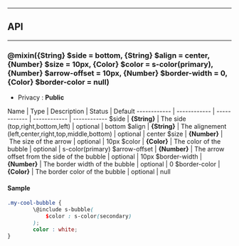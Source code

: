 


-----------------------------
## API
-----------------------------

### @mixin({String} $side = bottom, {String} $align = center, {Number} $size = 10px, {Color} $color = s-color(primary), {Number} $arrow-offset = 10px, {Number} $border-width = 0, {Color} $border-color = null)

- Privacy : **Public**



Name | Type | Description | Status | Default
------------ | ------------ | ------------ | ------------ | ------------
$side | **{String}** | The side (top,right,bottom,left) | optional | bottom
$align | **{String}** | The alignement (left,center,right,top,middle,bottom) | optional | center
$size | **{Number}** | The size of the arrow | optional | 10px
$color | **{Color}** | The color of the bubble | optional | s-color(primary)
$arrow-offset | **{Number}** | The arrow offset from the side of the bubble | optional | 10px
$border-width | **{Number}** | The border width of the bubble | optional | 0
$border-color | **{Color}** | The border color of the bubble | optional | null


#### Sample
```scss
.my-cool-bubble {
		\@include s-bubble(
			$color : s-color(secondary)
		);
		color : white;
}

```


